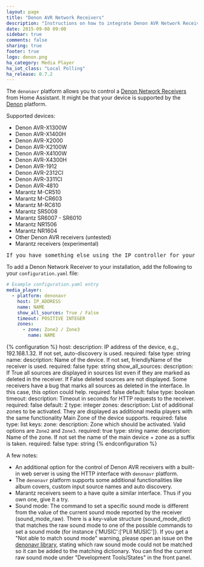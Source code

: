 ```yaml
---
layout: page
title: "Denon AVR Network Receivers"
description: "Instructions on how to integrate Denon AVR Network Receivers into Home Assistant."
date: 2015-09-08 09:00
sidebar: true
comments: false
sharing: true
footer: true
logo: denon.png
ha_category: Media Player
ha_iot_class: "Local Polling"
ha_release: 0.7.2
---
```


The `denonavr` platform allows you to control a [Denon Network Receivers](http://www.denon.co.uk/chg/product/compactsystems/networkmusicsystems/ceolpiccolo) from Home Assistant. It might be that your device is supported by the [Denon] platform.

Supported devices:

- Denon AVR-X1300W
- Denon AVR-X1400H
- Denon AVR-X2000
- Denon AVR-X2100W
- Denon AVR-X4100W
- Denon AVR-X4300H
- Denon AVR-1912
- Denon AVR-2312CI
- Denon AVR-3311CI
- Denon AVR-4810
- Marantz M-CR510
- Marantz M-CR603
- Marantz M-RC610
- Marantz SR5008
- Marantz SR6007 - SR6010
- Marantz NR1506
- Marantz NR1604
- Other Denon AVR receivers (untested)
- Marantz receivers (experimental)

<pre class='note warning'>
If you have something else using the IP controller for your Denon AVR 3808CI, such as your URC controller, it will not work! There is either a bug or security issue with some models where only one device could be controlling the IP functionality.
</pre>

To add a Denon Network Receiver to your installation, add the following to your `configuration.yaml` file:

```yaml
# Example configuration.yaml entry
media_player:
  - platform: denonavr
    host: IP_ADDRESS
    name: NAME
    show_all_sources: True / False
    timeout: POSITIVE INTEGER
    zones:
      - zone: Zone2 / Zone3
        name: NAME
```

{% configuration %}
host:
  description: IP address of the device, e.g., 192.168.1.32. If not set, auto-discovery is used.
  required: false
  type: string
name:
  description: Name of the device. If not set, friendlyName of the receiver is used.
  required: false
  type: string
show_all_sources:
  description: If True all sources are displayed in sources list even if they are marked as deleted in the receiver. If False deleted sources are not displayed. Some receivers have a bug that marks all sources as deleted in the interface. In this case, this option could help.
  required: false
  default: false
  type: boolean
timeout:
  description: Timeout in seconds for HTTP requests to the receiver.
  required: false
  default: 2
  type: integer
zones:
  description: List of additional zones to be activated. They are displayed as additional media players with the same functionality Main Zone of the device supports.
  required: false
  type: list
  keys:
    zone:
      description: Zone which should be activated. Valid options are `Zone2` and `Zone3`.
      required: true
      type: string
    name:
      description: Name of the zone. If not set the name of the main device + zone as a suffix is taken.
      required: false
      type: string
{% endconfiguration %}

A few notes:

- An additional option for the control of Denon AVR receivers with a built-in web server is using the HTTP interface with `denonavr` platform.
- The `denonavr` platform supports some additional functionalities like album covers, custom input source names and auto discovery.
- Marantz receivers seem to a have quite a similar interface. Thus if you own one, give it a try.
- Sound mode: The command to set a specific sound mode is different from the value of the current sound mode reported by the receiver (sound_mode_raw). There is a key-value structure (sound_mode_dict) that matches the raw sound mode to one of the possible commands to set a sound mode (for instance {'MUSIC':['PLII MUSIC']}. If you get a "Not able to match sound mode" warning, please open an issue on the [denonavr library](https://github.com/scarface-4711/denonavr), stating which raw sound mode could not be matched so it can be added to the matching dictionary. You can find the current raw sound mode under "Development Tools/States" in the front panel.

[Denon]: /components/media_player.denon/
